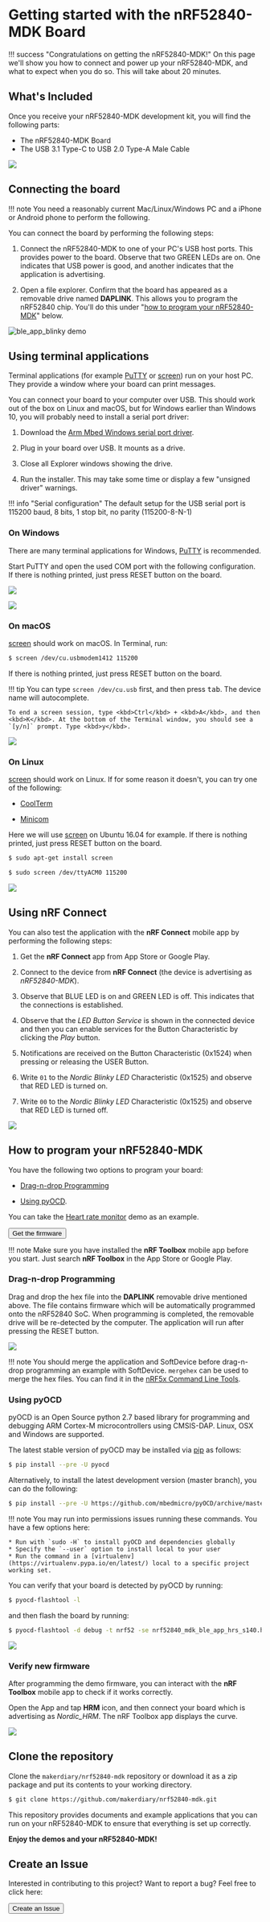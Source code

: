 # Getting started with the nRF52840-MDK Board

!!! success "Congratulations on getting the nRF52840-MDK!"
    On this page we'll show you how to connect and power up your nRF52840-MDK, and what to expect when you do so. This will take about 20 minutes.

## What's Included

Once you receive your nRF52840-MDK development kit, you will find the following parts:

* The nRF52840-MDK Board
* The USB 3.1 Type-C to USB 2.0 Type-A Male Cable

![](images/nrf52840-mdk-kit-contents.jpg)

## Connecting the board

!!! note
    You need a reasonably current Mac/Linux/Windows PC and a iPhone or Android phone to perform the following.

You can connect the board by performing the following steps:

 1. Connect the nRF52840-MDK to one of your PC's USB host ports. This provides power to the board. Observe that two GREEN LEDs are on. One indicates that USB power is good, and another indicates that the application is advertising.

 2. Open a file explorer. Confirm that the board has appeared as a removable drive named **DAPLINK**. This allows you to program the nRF52840 chip. You'll do this under "[how to program your nRF52840-MDK](#how-to-program-your-nrf52840-mdk)" below.

![ble_app_blinky demo](images/nrf52840_mdk_ble_app_blinky.jpg)


## Using terminal applications

Terminal applications (for example [PuTTY](https://www.chiark.greenend.org.uk/~sgtatham/putty/) or [screen](https://www.gnu.org/software/screen/manual/screen.html)) run on your host PC. They provide a window where your board can print messages.

You can connect your board to your computer over USB. This should work out of the box on Linux and macOS, but for Windows earlier than Windows 10, you will probably need to install a serial port driver:

1. Download the [Arm Mbed Windows serial port driver](http://os.mbed.com/media/downloads/drivers/mbedWinSerial_16466.exe).

2. Plug in your board over USB. It mounts as a drive.

3. Close all Explorer windows showing the drive.

4. Run the installer. This may take some time or display a few "unsigned driver" warnings.

!!! info "Serial configuration"
    The default setup for the USB serial port is 115200 baud, 8 bits, 1 stop bit, no parity (115200-8-N-1)

### On Windows

There are many terminal applications for Windows, [PuTTY](https://www.chiark.greenend.org.uk/~sgtatham/putty/) is recommended.

Start PuTTY and open the used COM port with the following configuration. If there is nothing printed, just press RESET button on the board.

![](images/putty_configuration.png)

![](images/putty_messages.png)

### On macOS

[screen](https://www.gnu.org/software/screen/manual/screen.html) should work on macOS. In Terminal, run:

``` sh
$ screen /dev/cu.usbmodem1412 115200
```

If there is nothing printed, just press RESET button on the board.

!!! tip
    You can type `screen /dev/cu.usb` first, and then press <kbd>tab</kbd>. The device name will autocomplete.

    To end a screen session, type <kbd>Ctrl</kbd> + <kbd>A</kbd>, and then <kbd>K</kbd>. At the bottom of the Terminal window, you should see a `[y/n]` prompt. Type <kbd>y</kbd>.

![](images/screen_messages_macos.png)

### On Linux

[screen](https://www.gnu.org/software/screen/manual/screen.html) should work on Linux. If for some reason it doesn't, you can try one of the following:

* [CoolTerm](http://freeware.the-meiers.org/)

* [Minicom](https://help.ubuntu.com/community/Minicom)

Here we will use [screen](https://www.gnu.org/software/screen/manual/screen.html) on Ubuntu 16.04 for example. If there is nothing printed, just press RESET button on the board.

``` sh
$ sudo apt-get install screen
```

``` sh
$ sudo screen /dev/ttyACM0 115200
```

![](images/screen_messages_ubuntu.png)

## Using nRF Connect

You can also test the application with the **nRF Connect** mobile app by performing the following steps:

1. Get the **nRF Connect** app from App Store or Google Play.

2. Connect to the device from **nRF Connect** (the device is advertising as *nRF52840-MDK*).

3. Observe that BLUE LED is on and GREEN LED is off. This indicates that the connections is established.

4. Observe that the *LED Button Service* is shown in the connected device and then you can enable services for the Button Characteristic by clicking the *Play* button.

5. Notifications are received on the Button Characteristic (0x1524) when pressing or releasing the USER Button.

6. Write `01` to the *Nordic Blinky LED* Characteristic (0x1525) and observe that RED LED is turned on.

7. Write `00` to the *Nordic Blinky LED* Characteristic (0x1525) and observe that RED LED is turned off.

[![](images/ble_app_blinky_demo.jpg)](images/ble_app_blinky_demo.jpg)

## How to program your nRF52840-MDK

You have the following two options to program your board: 

* [Drag-n-drop Programming](#drag-n-drop-programming)

* [Using pyOCD](#using-pyocd).

You can take the [Heart rate monitor](https://github.com/makerdiary/nrf52840-mdk/tree/master/examples/nrf5-sdk/ble_app_hrs/) demo as an example. 

<a href="https://github.com/makerdiary/nrf52840-mdk/tree/master/examples/nrf5-sdk/ble_app_hrs/hex"><button data-md-color-primary="marsala">Get the firmware</button></a>

!!! note
	Make sure you have installed the **nRF Toolbox** mobile app before you start. Just search **nRF Toolbox** in the App Store or Google Play.

### Drag-n-drop Programming

Drag and drop the hex file into the **DAPLINK** removable drive mentioned above. The file contains firmware which will be automatically programmed onto the nRF52840 SoC. When programming is completed, the removable drive will be re-detected by the computer. The application will run after pressing the RESET button.

![](images/drag-n-drop_programming.png)

!!! note 
    You should merge the application and SoftDevice before drag-n-drop programming an example with SoftDevice. `mergehex` can be used to merge the hex files. You can find it in the [nRF5x Command Line Tools](http://infocenter.nordicsemi.com/index.jsp?topic=%2Fcom.nordic.infocenter.tools%2Fdita%2Ftools%2Fnrf5x_command_line_tools%2Fnrf5x_installation.html).

### Using pyOCD

pyOCD is an Open Source python 2.7 based library for programming and debugging ARM Cortex-M microcontrollers using CMSIS-DAP. Linux, OSX and Windows are supported.

The latest stable version of pyOCD may be installed via [pip](https://pip.pypa.io/en/stable/index.html) as follows:

``` sh
$ pip install --pre -U pyocd
```

Alternatively, to install the latest development version (master branch), you can do the following:

``` sh
$ pip install --pre -U https://github.com/mbedmicro/pyOCD/archive/master.zip
```

!!! note
    You may run into permissions issues running these commands. You have a few options here:

    * Run with `sudo -H` to install pyOCD and dependencies globally
    * Specify the `--user` option to install local to your user
    * Run the command in a [virtualenv](https://virtualenv.pypa.io/en/latest/) local to a specific project working set.


You can verify that your board is detected by pyOCD by running:

``` sh
$ pyocd-flashtool -l
```

and then flash the board by running:

``` sh
$ pyocd-flashtool -d debug -t nrf52 -se nrf52840_mdk_ble_app_hrs_s140.hex
```

![](images/programming_using_pyocd.png)

### Verify new firmware

After programming the demo firmware, you can interact with the **nRF Toolbox** mobile app to check if it works correctly. 

Open the App and tap **HRM** icon, and then connect your board which is advertising as *Nordic_HRM*. The nRF Toolbox app displays the curve.

![](images/ble_app_hrs_demo.png)


## Clone the repository 

Clone the `makerdiary/nrf52840-mdk` repository or download it as a zip package and put its contents to your working directory.

``` sh
$ git clone https://github.com/makerdiary/nrf52840-mdk.git
```

This repository provides documents and example applications that you can run on your nRF52840-MDK to ensure that everything is set up correctly.

**Enjoy the demos and your nRF52840-MDK!**

## Create an Issue

Interested in contributing to this project? Want to report a bug? Feel free to click here:

<a href="https://github.com/makerdiary/nrf52840-mdk/issues/new"><button data-md-color-primary="marsala"><i class="fa fa-github"></i> Create an Issue</button></a>

